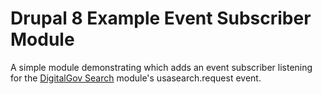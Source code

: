 # Drupal 8 Example Event Subscriber Module

A simple module demonstrating which adds an event subscriber listening
for the [DigitalGov Search](https://github.com/ericpugh/drupal-usasearch) 
module's usasearch.request event.